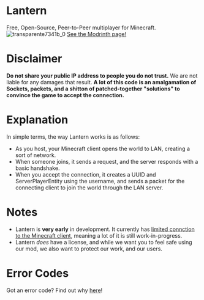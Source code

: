 # Lantern
Free, Open-Source, Peer-to-Peer multiplayer for Minecraft.
![transparente7341b_0](https://github.com/user-attachments/assets/411c266a-7fde-4cdd-bb05-0f8ba65842ed)
[See the Modrinth page!](https://modrinth.com/project/p2p-lantern)


# Disclaimer
**Do not share your public IP address to people you do not trust.** We are not liable for any damages that result.
**A lot of this code is an amalgamation of Sockets, packets, and a shitton of patched-together "solutions" to convince the game to accept the connection.**


# Explanation
In simple terms, the way Lantern works is as follows:
- As you host, your Minecraft client opens the world to LAN, creating a sort of network.
- When someone joins, it sends a request, and the server responds with a basic handshake.
- When you accept the connection, it creates a UUID and ServerPlayerEntity using the username, and sends a packet for the connecting client to join the world through the LAN server.


# Notes
- Lantern is **very early** in development. It currently has <ins>limited connction to the Minecraft client</ins>, meaning a lot of it is still work-in-progress.
- Lantern *does* have a license, and while we want you to feel safe using our mod, we also want to protect our work, and our users.


# Error Codes
Got an error code? Find out why [here](https://lantern-dev-team.github.io/LANTERN/err_codes)!
